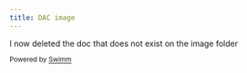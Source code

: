 ```yaml
---
title: DAC image
---
```

I now deleted the doc that does not exist on the image folder

<SwmMeta version="3.0.0" repo-id="Z2l0aHViJTNBJTNBY292aWRwYXNzJTNBJTNBc2h1anV1dQ==" repo-name="covidpass"><sup>Powered by [Swimm](https://app.swimm.io/)</sup></SwmMeta>
